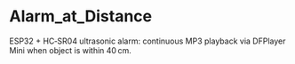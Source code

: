 # Alarm_at_Distance
ESP32 + HC‑SR04 ultrasonic alarm: continuous MP3 playback via DFPlayer Mini when object is within 40 cm.
